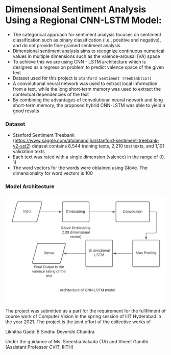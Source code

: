 # Dimensional Sentiment Analysis Using a Regional CNN-LSTM Model:


- The categorical approach for sentiment analysis focuses on sentiment classification such as binary classification (i.e., positive and negative), and do not provide fine-grained sentiment analysis
- Dimensional sentiment analysis aims to recognize continuous numerical values in multiple dimensions such as the valence-arousal (VA) space
- To achieve this we are using CNN - LSTM architecture which is designed as a regression problem to predict valence space of the given text 
- Dataset used for this project is `Stanford Sentiment Treebank(SST)`
- A convolutional neural network was used to extract local information from a text, while the long short-term memory was used to extract the contextual dependencies of the text
- By combining the advantages of convolutional neural network and long short-term memory, the proposed hybrid CNN-LSTM was able to yield a good results



### Dataset 

- Stanford Sentiment Treebank (https://www.kaggle.com/atulanandjha/stanford-sentiment-treebank-v2-sst2) dataset contains 8,544 training texts, 2,210 test texts, and 1,101 validation texts
- Each text was rated with a single dimension (valence) in the range of (0, 1)
- The word vectors for the words were obtained using GloVe. The dimensionality for word vectors is 100


### Model Architecture

![Model Architecture](https://github.com/LikhithaGaddi/Sentiment_Analysis_using_CNN_LSTM/blob/main/Model_architecture.png)






The project was submitted as a part for the requirement for the fullfilment of course work of Computer Vision in the spring session of IIIT Hyderabad in the year 2021. The project is the joint effort of the collective works of

Likhitha Gaddi
B Sindhu
Devershi Chandra

Under the guidance of Ms. Sireesha Vakada (TA) and Vineet Gandhi (Assistant Professor CVIT, IIITH)
